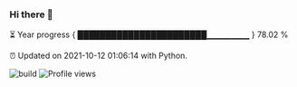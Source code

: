 ### Hi there 👋

⏳ Year progress  { ███████████████████████▁▁▁▁▁▁▁ } 78.02 %

⏰ Updated on 2021-10-12 01:06:14 with Python.

![build](https://github.com/shenxianpeng/shenxianpeng/workflows/build/badge.svg) ![Profile views](https://gpvc.arturio.dev/shenxianpeng)